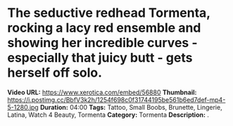 # The seductive redhead Tormenta, rocking a lacy red ensemble and showing her incredible curves - especially that juicy butt - gets herself off solo.

**Video URL:** https://www.xerotica.com/embed/56880
**Thumbnail:** https://i.postimg.cc/BbfV3k2h/1254f698c0f31744195be561b6ed7def-mp4-5-1280.jpg
**Duration:** 04:00
**Tags:** Tattoo, Small Boobs, Brunette, Lingerie, Latina, Watch 4 Beauty, Tormenta
**Category:** Tormenta
**Description:** .